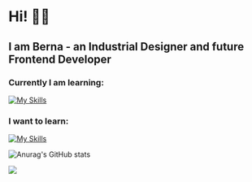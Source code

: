 # Hi! 👋🏻

## I am Berna - an Industrial Designer and future Frontend Developer



### Currently I am learning:

[![My Skills](https://skillicons.dev/icons?i=js,html,css,git,mongodb,nextjs,nodejs,react,styledcomponents,mui,figma)](https://skillicons.dev)

### I want to learn:

[![My Skills](https://skillicons.dev/icons?i=python)](https://skillicons.dev)


![Anurag's GitHub stats](https://github-readme-stats.vercel.app/api?username=bermyu&show_icons=true&theme=transparent) 

![](https://komarev.com/ghpvc/?username=bermyu&color=orange)

